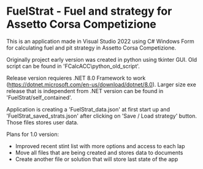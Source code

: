 # FuelStrat - Fuel and strategy for Assetto Corsa Competizione

This is an application made in Visual Studio 2022 using C# Windows Form for calculating fuel and pit strategy in Assetto Corsa Competizione. 

Originally project early version was created in python using tkinter GUI. Old script can be found in 'FCalcACC\python_old_script'.

Release version requieres .NET 8.0 Framework to work (https://dotnet.microsoft.com/en-us/download/dotnet/8.0). Larger size exe release that is independent from .NET version can be found in 'FuelStrat/self_contained'.

Application is creating a 'FuelStrat_data.json' at first start up and 'FuelStrat_saved_strats.json' after clicking on 'Save / Load strategy' button. Those files stores user data.

Plans for 1.0 version:
- Improved recent stint list with more options and access to each lap
- Move all files that are being created and stores data to documents
- Create another file or solution that will store last state of the app
